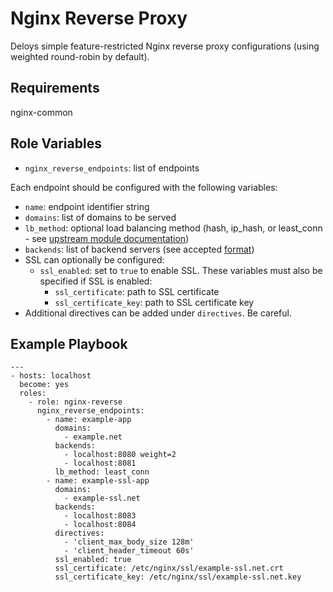 Nginx Reverse Proxy
===================

Deloys simple feature-restricted Nginx reverse proxy configurations (using weighted round-robin by default).

Requirements
------------

nginx-common

Role Variables
--------------

* `nginx_reverse_endpoints`:  list of endpoints

Each endpoint should be configured with the following variables:

  * `name`: endpoint identifier string
  * `domains`: list of domains to be served
  * `lb_method`: optional load balancing method (hash, ip_hash, or least_conn - see [upstream module documentation](http://nginx.org/en/docs/http/ngx_http_upstream_module.html))
  * `backends`: list of backend servers (see accepted [format](http://nginx.org/en/docs/http/ngx_http_upstream_module.html#server))
  * SSL can optionally be configured:
    * `ssl_enabled`: set to `true` to enable SSL. These variables must also be specified if SSL is enabled:
      * `ssl_certificate`: path to SSL certificate
      * `ssl_certificate_key`: path to SSL certificate key
  * Additional directives can be added under `directives`. Be careful.

Example Playbook
----------------

```
---
- hosts: localhost
  become: yes
  roles:
    - role: nginx-reverse
      nginx_reverse_endpoints:
        - name: example-app
          domains:
            - example.net
          backends:
            - localhost:8080 weight=2
            - localhost:8081
          lb_method: least_conn
        - name: example-ssl-app
          domains:
            - example-ssl.net
          backends:
            - localhost:8083
            - localhost:8084
          directives:
            - 'client_max_body_size 128m'
            - 'client_header_timeout 60s'
          ssl_enabled: true
          ssl_certificate: /etc/nginx/ssl/example-ssl.net.crt
          ssl_certificate_key: /etc/nginx/ssl/example-ssl.net.key

```    
